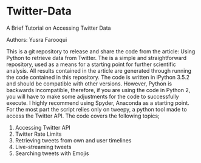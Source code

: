 # Twitter-Data

A Brief Tutorial on Accessing Twitter Data 

Authors: Yusra Farooqui

This is a git repository to release and share the code from the article: Using Python to retrieve data from Twitter. The is a simple and straightforward repository, used as a means for a starting point for further scientific analysis.
All results contained in the article are generated through running the code contained in this repository.
The code is written in iPython 3.5.2 and should be compatible with other versions. However, Python is backwards incompatible, therefore, if you are using the code in Python 2, you will have to make some adjustments for the code to successfully execute. I highly recommend using Spyder, Anaconda as a starting point. For the most part the script relies only on tweepy, a python tool made to access the Twitter API. The code covers the following topics;
1.	Accessing Twitter API
2.	Twitter Rate Limits
3.	Retrieving tweets from own and user timelines
4.	Live-streaming tweets
5.	Searching tweets with Emojis

